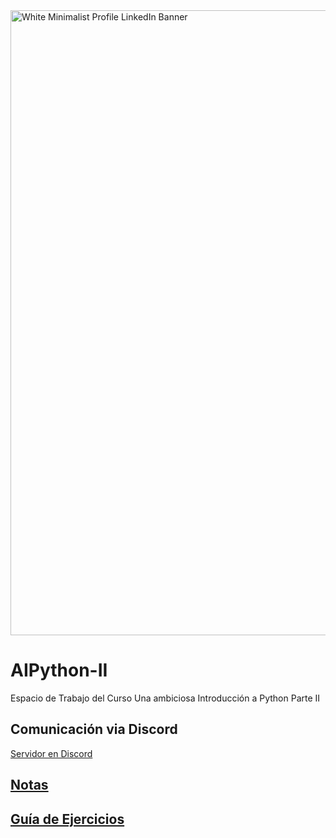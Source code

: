 <img width="1000" alt="White Minimalist Profile LinkedIn Banner" src="https://github.com/user-attachments/assets/8725ed89-60c0-4dda-a547-2cbeab82eab0">


# AIPython-II

Espacio de Trabajo del Curso Una ambiciosa Introducción a Python Parte II

## Comunicación via Discord

[Servidor en Discord](https://discord.gg/sUsgC5Qj2A)

## [Notas](https://drive.google.com/drive/folders/1WxhyJyLV8GPxJgFPMbG2ZAOYwN2WaDqO?usp=sharing)


## [Guía de Ejercicios](https://drive.google.com/drive/folders/1vmtHtYxHpey77te273wjQRtbxJxeHmAk?usp=sharing) 

